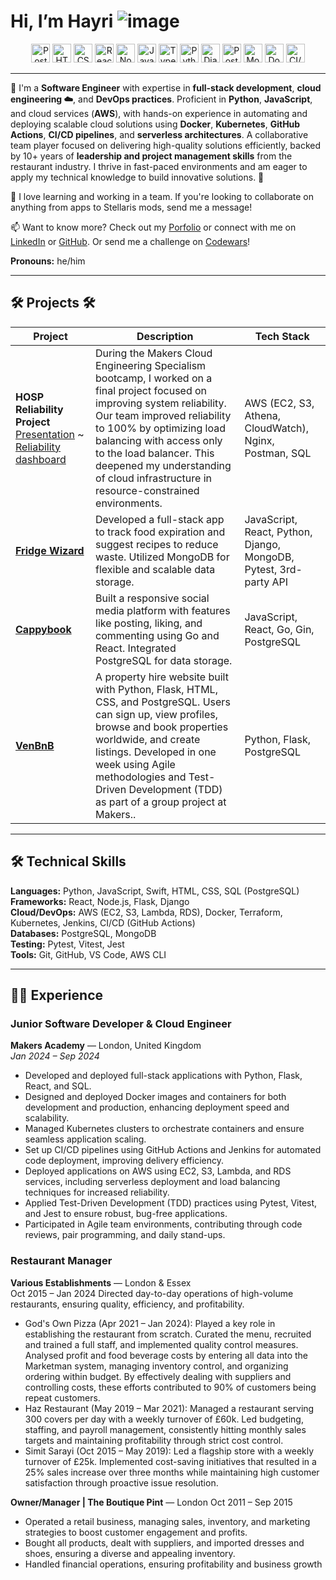 # Hi, I’m Hayri ![image](https://github.com/user-attachments/assets/ead553a8-6dd4-44df-8420-66732b98c0da)

<div align="center">
  <img width="30" src="https://user-images.githubusercontent.com/25181517/192109061-e138ca71-337c-4019-8d42-4792fdaa7128.png" alt="Postman" title="Postman"/>
  <img width="30" src="https://user-images.githubusercontent.com/25181517/192158954-f88b5814-d510-4564-b285-dff7d6400dad.png" alt="HTML" title="HTML"/>
  <img width="30" src="https://user-images.githubusercontent.com/25181517/183898674-75a4a1b1-f960-4ea9-abcb-637170a00a75.png" alt="CSS" title="CSS"/>
  <img width="30" src="https://user-images.githubusercontent.com/25181517/183897015-94a058a6-b86e-4e42-a37f-bf92061753e5.png" alt="React" title="React"/>
  <img width="30" src="https://user-images.githubusercontent.com/25181517/183568594-85e280a7-0d7e-4d1a-9028-c8c2209e073c.png" alt="Node.js" title="Node.js"/>
  <img width="30" src="https://user-images.githubusercontent.com/25181517/117447155-6a868a00-af3d-11eb-9cfe-245df15c9f3f.png" alt="JavaScript" title="JavaScript"/>
  <img width="30" src="https://user-images.githubusercontent.com/25181517/183890598-19a0ac2d-e88a-4005-a8df-1ee36782fde1.png" alt="TypeScript" title="TypeScript"/>
  <img width="30" src="https://user-images.githubusercontent.com/25181517/183423507-c056a6f9-1ba8-4312-a350-19bcbc5a8697.png" alt="Python" title="Python"/>
  <img width="30" src="https://github.com/marwin1991/profile-technology-icons/assets/62091613/9bf5650b-e534-4eae-8a26-8379d076f3b4" alt="Django" title="Django"/>
  <img width="30" src="https://user-images.githubusercontent.com/25181517/117208740-bfb78400-adf5-11eb-97bb-09072b6bedfc.png" alt="PostgreSQL" title="PostgreSQL"/>
  <img width="30" src="https://user-images.githubusercontent.com/25181517/182884177-d48a8579-2cd0-447a-b9a6-ffc7cb02560e.png" alt="MongoDB" title="MongoDB"/>
  <img width="30" src="https://user-images.githubusercontent.com/25181517/117207330-263ba280-adf4-11eb-9b97-0ac5b40bc3be.png" alt="Docker" title="Docker"/>
  <img width="30" src="https://user-images.githubusercontent.com/25181517/183868728-b2e11072-00a5-47e2-8a4e-4ebbb2b8c554.png" alt="CI/CD" title="CI/CD"/>
</div>

---

👀  I'm a **Software Engineer** with expertise in **full-stack development**, **cloud engineering ☁️**, and **DevOps practices**. Proficient in **Python**, **JavaScript**, and cloud services (**AWS**), with hands-on experience in automating and deploying scalable cloud solutions using **Docker**, **Kubernetes**, **GitHub Actions**, **CI/CD pipelines**, and **serverless architectures**. A collaborative team player focused on delivering high-quality solutions efficiently, backed by 10+ years of **leadership and project management skills** from the restaurant industry. I thrive in fast-paced environments and am eager to apply my technical knowledge to build innovative solutions. 👀

💞️ I love learning and working in a team. If you're looking to collaborate on anything from apps to Stellaris mods, send me a message!

📫 Want to know more? Check out my [Porfolio](https://hayriozdemir6.wixsite.com/hayri) or connect with me on [LinkedIn](https://www.linkedin.com/in/hayri-ozdemir-29a229199/) or [GitHub](https://github.com/Hyrozdmr). Or send me a challenge on [Codewars](https://www.codewars.com/users/Hayri0zdemir)!

**Pronouns:** he/him

---

## 🛠️ Projects 🛠️
 
|  Project        | Description                                                                                                                                               | Tech Stack                                         |
|-----------------|-----------------------------------------------------------------------------------------------------------------------------------------------------------|----------------------------------------------------|
| **HOSP Reliability Project** [Presentation](https://youtu.be/hBR_kHngVb4?si=N2APmfzPnJRKsZHX) ~ [Reliability dashboard](https://github.com/user-attachments/assets/177020ce-54e5-40df-befb-85a3f5811b95) | During the Makers Cloud Engineering Specialism bootcamp, I worked on a final project focused on improving system reliability. Our team improved reliability to 100% by optimizing load balancing with access only to the load balancer. This deepened my understanding of cloud infrastructure in resource-constrained environments. | AWS (EC2, S3, Athena, CloudWatch), Nginx, Postman, SQL |
| **[Fridge Wizard](https://fridgewizard.onrender.com/)** | Developed a full-stack app to track food expiration and suggest recipes to reduce waste. Utilized MongoDB for flexible and scalable data storage.              | JavaScript, React, Python, Django, MongoDB, Pytest, 3rd-party API |
| **[Cappybook](https://cappybook.onrender.com/)** | Built a responsive social media platform with features like posting, liking, and commenting using Go and React. Integrated PostgreSQL for data storage.          | JavaScript, React, Go, Gin, PostgreSQL             |
| **[VenBnB](https://venbnb-deployed.onrender.com/index)** | A property hire website built with Python, Flask, HTML, CSS, and PostgreSQL. Users can sign up, view profiles, browse and book properties worldwide, and create listings. Developed in one week using Agile methodologies and Test-Driven Development (TDD) as part of a group project at Makers..                                                           | Python, Flask, PostgreSQL                          |

---

## 🛠️ Technical Skills

**Languages:** Python, JavaScript, Swift, HTML, CSS, SQL (PostgreSQL)  
**Frameworks:** React, Node.js, Flask, Django  
**Cloud/DevOps:** AWS (EC2, S3, Lambda, RDS), Docker, Terraform, Kubernetes, Jenkins, CI/CD (GitHub Actions)  
**Databases:** PostgreSQL, MongoDB  
**Testing:** Pytest, Vitest, Jest  
**Tools:** Git, GitHub, VS Code, AWS CLI

---

## 🧑‍💻 Experience

### Junior Software Developer & Cloud Engineer  
**Makers Academy** — London, United Kingdom  
*Jan 2024 – Sep 2024*

- Developed and deployed full-stack applications with Python, Flask, React, and SQL.
- Designed and deployed Docker images and containers for both development and production, enhancing deployment speed and scalability.
- Managed Kubernetes clusters to orchestrate containers and ensure seamless application scaling.
- Set up CI/CD pipelines using GitHub Actions and Jenkins for automated code deployment, improving delivery efficiency.
- Deployed applications on AWS using EC2, S3, Lambda, and RDS services, including serverless deployment and load balancing techniques for increased reliability.
- Applied Test-Driven Development (TDD) practices using Pytest, Vitest, and Jest to ensure robust, bug-free applications.
- Participated in Agile team environments, contributing through code reviews, pair programming, and daily stand-ups.

### Restaurant Manager  
**Various Establishments** — London & Essex  
Oct 2015 – Jan 2024
Directed day-to-day operations of high-volume restaurants, ensuring quality, efficiency, and profitability.
-	God's Own Pizza (Apr 2021 – Jan 2024): Played a key role in establishing the restaurant from scratch. Curated the menu, recruited and trained a full staff, and implemented quality control measures. Analysed profit and food beverage costs by entering all data into the Marketman system, managing inventory control, and organizing ordering within budget. By effectively dealing with suppliers and controlling costs, these efforts contributed to 90% of customers being repeat customers.
-	Haz Restaurant (May 2019 – Mar 2021): Managed a restaurant serving 300 covers per day with a weekly turnover of £60k. Led budgeting, staffing, and payroll management, consistently hitting monthly sales targets and maintaining profitability through strict cost control.
-	Simit Sarayi (Oct 2015 – May 2019): Led a flagship store with a weekly turnover of £25k. Implemented cost-saving initiatives that resulted in a 25% sales increase over three months while maintaining high customer satisfaction through proactive issue resolution.

**Owner/Manager | The Boutique Pint** — London
Oct 2011 – Sep 2015
-	Operated a retail business, managing sales, inventory, and marketing strategies to boost customer engagement and profits.
-	Bought all products, dealt with suppliers, and imported dresses and shoes, ensuring a diverse and appealing inventory.
-	Handled financial operations, ensuring profitability and business growth

